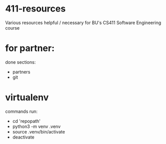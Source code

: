 # 411-resources

Various resources helpful / necessary for BU's CS411 Software Engineering course

# for partner:

done sections:

- partners
- git

# virtualenv

commands run:

- cd 'repopath'
- python3 -m venv .venv
- source .venv/bin/activate
- deactivate